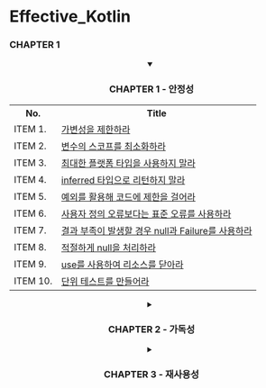 # Effective_Kotlin
### CHAPTER 1

<div align="center">
    <details open>
    <summary> <h3> CHAPTER 1 - 안정성 </h3> </summary>
       <table align="center">
	       <th>No. </th>
	       <th>Title </th>
              	<tr align="left">
	               <td> ITEM 1. </td>
                       <td> <a href="https://github.com/wooilahn/Effective_Kotlin/blob/main/CH1_ITEM1_%EA%B0%80%EB%B3%80%EC%84%B1%EC%9D%84%EC%A0%9C%ED%95%9C%ED%95%98%EB%9D%BC.md" title="가변성을 제한하라"> 가변성을 제한하라 </a></td>
	              </tr>
              	<tr align="left">
	               <td> ITEM 2. </td>
                       <td> <a href="https://github.com/wooilahn/Effective_Kotlin/blob/main/CH1_ITEM2_%EB%B3%80%EC%88%98%EC%9D%98%20%EC%8A%A4%EC%BD%94%ED%94%84%EB%A5%BC%20%EC%B5%9C%EC%86%8C%ED%99%94%ED%95%98%EB%9D%BC.md" title="변수의 스코프를 최소화하라"> 변수의 스코프를 최소화하라 </a> </td>
	              </tr>
              	<tr align="left">
	               <td> ITEM 3. </td>
                       <td> <a href="https://github.com/wooilahn/Effective_Kotlin/blob/main/CH1_ITEM3_%EC%B5%9C%EB%8C%80%ED%95%9C%20%ED%94%8C%EB%9E%AB%ED%8F%BC%20%ED%83%80%EC%9E%85%EC%9D%84%20%EC%82%AC%EC%9A%A9%ED%95%98%EC%A7%80%20%EB%A7%90%EB%9D%BC.md" title="최대한 플랫폼 타입을 사용하지 말라"> 최대한 플랫폼 타입을 사용하지 말라 </a> </td>
	              </tr>
              	<tr align="left">
	               <td> ITEM 4. </td>
                       <td> <a href="https://github.com/wooilahn/Effective_Kotlin/blob/main/CH1_ITEM4_inferred%20%ED%83%80%EC%9E%85%EC%9C%BC%EB%A1%9C%20%EB%A6%AC%ED%84%B4%ED%95%98%EC%A7%80%20%EB%A7%90%EB%9D%BC.md" title="inferred 타입으로 리턴하지 말라"> inferred 타입으로 리턴하지 말라 </a> </td>
	              </tr>
              	<tr align="left">
	               <td> ITEM 5. </td>
                       <td> <a href="https://github.com/wooilahn/Effective_Kotlin/blob/main/CH1_ITEM5_%EC%98%88%EC%99%B8%EB%A5%BC%20%ED%99%9C%EC%9A%A9%ED%95%B4%20%EC%BD%94%EB%93%9C%EC%97%90%20%EC%A0%9C%ED%95%9C%EC%9D%84%20%EA%B1%B8%EC%96%B4%EB%9D%BC.md" title="예외를 활용해 코드에 제한을 걸어라"> 예외를 활용해 코드에 제한을 걸어라 </a> </td>
	              </tr>
              	<tr align="left">
	               <td> ITEM 6. </td>
                       <td> <a href="https://github.com/wooilahn/Effective_Kotlin/blob/main/CH1_ITEM6_%EC%82%AC%EC%9A%A9%EC%9E%90%EC%A0%95%EC%9D%98%EC%98%A4%EB%A5%98%EB%B3%B4%EB%8B%A4%EB%8A%94%20%ED%91%9C%EC%A4%80%EC%98%A4%EB%A5%98%EB%A5%BC%20%EC%82%AC%EC%9A%A9%ED%95%98%EB%9D%BC.md" title="사용자 정의 오류보다는 표준 오류를 사용하라"> 사용자 정의 오류보다는 표준 오류를 사용하라 </a> </td>
	              </tr>
              	<tr align="left">
	               <td> ITEM 7. </td>
                       <td> <a href="https://github.com/wooilahn/Effective_Kotlin/blob/main/CH1_ITEM7_%EA%B2%B0%EA%B3%BC%20%EB%B6%80%EC%A1%B1%EC%9D%B4%20%EB%B0%9C%EC%83%9D%ED%95%A0%20%EA%B2%BD%EC%9A%B0%20null%EA%B3%BC%20Failure%EB%A5%BC%20%EC%82%AC%EC%9A%A9%ED%95%98%EB%9D%BC.md" title="결과 부족이 발생할 경우 null과 Failure를 사용하라"> 결과 부족이 발생할 경우 null과 Failure를 사용하라 </a> </td>
	              </tr>
              	<tr align="left">
	               <td> ITEM 8. </td>
                       <td> <a href="https://github.com/wooilahn/Effective_Kotlin/blob/main/CH1_ITEM8_%EC%A0%81%EC%A0%88%ED%95%98%EA%B2%8C%20null%EC%9D%84%20%EC%B2%98%EB%A6%AC%ED%95%98%EB%9D%BC.md" title="적절하게 null을 처리하라"> 적절하게 null을 처리하라 </a> </td>
	              </tr>
              	<tr align="left">
	               <td> ITEM 9. </td>
                       <td> <a href="https://github.com/wooilahn/Effective_Kotlin/blob/main/CH1_ITEM9_use%EB%A5%BC%20%EC%82%AC%EC%9A%A9%ED%95%98%EC%97%AC%20%EB%A6%AC%EC%86%8C%EC%8A%A4%EB%A5%BC%20%EB%8B%AB%EC%95%84%EB%9D%BC.md" title="use를 사용하여 리소스를 닫아라"> use를 사용하여 리소스를 닫아라 </a> </td>
	              </tr>
              	<tr align="left">
	               <td> ITEM 10. </td>
                       <td> <a href="https://github.com/wooilahn/Effective_Kotlin/blob/main/CH1_ITEM10_%EB%8B%A8%EC%9C%84%20%ED%85%8C%EC%8A%A4%ED%8A%B8%EB%A5%BC%20%EB%A7%8C%EB%93%A4%EC%96%B4%EB%9D%BC.md" title="단위 테스트를 만들어라"> 단위 테스트를 만들어라 </a> </td>
	              </tr>
	      </table>
    </details> 
    <details close>
    <summary> <h3> CHAPTER 2 - 가독성 </h3> </summary>
       <table align="center">
	       <th>No. </th>
	       <th>Title </th>
              	<tr align="left">
	               <td> ITEM 11. </td>
                       <td> <a href="https://github.com/wooilahn/Effective_Kotlin/blob/main/CH2/CH2_ITEM11_%EA%B0%80%EB%8F%85%EC%84%B1%EC%9D%84%20%EB%AA%A9%ED%91%9C%EB%A1%9C%20%EC%84%A4%EA%B3%84%ED%95%98%EB%9D%BC.md" title="가독성을 목표로 설계하라"> 가독성을 목표로 설계하라 </a></td>
	              </tr>
              	<tr align="left">
	               <td> ITEM 12. </td>
                       <td> <a href="https://github.com/wooilahn/Effective_Kotlin/blob/main/CH2/CH2_ITEM12_%EC%97%B0%EC%82%B0%EC%9E%90%20%EC%98%A4%EB%B2%84%EB%A1%9C%EB%93%9C%EB%A5%BC%20%ED%95%A0%20%EB%95%8C%EB%8A%94%20%EC%9D%98%EB%AF%B8%EC%97%90%20%EB%A7%9E%EA%B2%8C%20%EC%82%AC%EC%9A%A9%ED%95%98%EB%9D%BC.md" title="연산자 오버로드를 할 때는 의미에 맞게 사용하라"> 연산자 오버로드를 할 때는 의미에 맞게 사용하라 </a></td>
	              </tr>
              	<tr align="left">
	               <td> ITEM 13. </td>
                       <td> <a href="https://github.com/wooilahn/Effective_Kotlin/blob/main/CH2/CH2_ITEM13_Unit%3F%EC%9D%84%20%EB%A6%AC%ED%84%B4%ED%95%98%EC%A7%80%20%EB%A7%90%EB%9D%BC.md" title="Unit?을 리턴하지 말라"> Unit?을 리턴하지 말라 </a></td>
	              </tr>
              	<tr align="left">
	               <td> ITEM 14. </td>
                       <td> <a href="https://github.com/wooilahn/Effective_Kotlin/blob/main/CH2/CH2_ITEM14_%EB%B3%80%EC%88%98%20%ED%83%80%EC%9E%85%EC%9D%B4%20%EB%AA%85%ED%99%95%ED%95%98%EC%A7%80%20%EC%95%8A%EC%9D%80%20%EA%B2%BD%EC%9A%B0%20%ED%99%95%EC%8B%A4%ED%95%98%EA%B2%8C%20%EC%A7%80%EC%A0%95%ED%95%98%EB%9D%BC.md" title="변수 타입이 명확하지 않은 경우 확실하게 지정하라"> 변수 타입이 명확하지 않은 경우 확실하게 지정하라 </a></td>
	              </tr>
              	<tr align="left">
	               <td> ITEM 15. </td>
                       <td> <a href="https://github.com/wooilahn/Effective_Kotlin/blob/main/CH2/CH2_ITEM15_%EB%A6%AC%EC%8B%9C%EB%B2%84%EB%A5%BC%20%EB%AA%85%EC%8B%9C%EC%A0%81%EC%9C%BC%EB%A1%9C%20%EC%B0%B8%EC%A1%B0%ED%95%98%EB%9D%BC.md" title="리시버를 명시적으로 참조하라"> 리시버를 명시적으로 참조하라 </a></td>
	              </tr>
              	<tr align="left">
	               <td> ITEM 16. </td>
                       <td> <a href="https://github.com/wooilahn/Effective_Kotlin/blob/main/CH2/CH2_ITEM16_%ED%94%84%EB%A1%9C%ED%8D%BC%ED%8B%B0%EB%8A%94%20%EB%8F%99%EC%9E%91%EC%9D%B4%20%EC%95%84%EB%8B%88%EB%9D%BC%20%EC%83%81%ED%83%9C%EB%A5%BC%20%EB%82%98%ED%83%80%EB%82%B4%EC%95%BC%20%ED%95%9C%EB%8B%A4.md" title="프로퍼티는 동작이 아니라 상태를 나타내야 한다"> 프로퍼티는 동작이 아니라 상태를 나타내야 한다 </a></td>
	              </tr>
              	<tr align="left">
	               <td> ITEM 17. </td>
                       <td> <a href="https://github.com/wooilahn/Effective_Kotlin/blob/main/CH2/CH2_ITEM17_%EC%9D%B4%EB%A6%84%20%EC%9E%88%EB%8A%94%20%EC%95%84%EA%B7%9C%EB%A8%BC%ED%8A%B8%EB%A5%BC%20%EC%82%AC%EC%9A%A9%ED%95%98%EB%9D%BC.md" title="이름 있는 아규먼트(Argument)를 사용하라"> 이름 있는 아규먼트(Argument)를 사용하라 </a></td>
	              </tr>
              	<tr align="left">
	               <td> ITEM 18. </td>
                       <td> <a href="https://github.com/wooilahn/Effective_Kotlin/blob/main/CH2/CH2_ITEM18_%EC%BD%94%EB%94%A9%20%EC%BB%A8%EB%B2%A4%EC%85%98%EC%9D%84%20%EC%A7%80%EC%BC%9C%EB%9D%BC.md" title="코딩 컨벤션을 지켜라"> 코딩 컨벤션을 지켜라 </a></td>
	              </tr>
	      </table>
    </details> 
    <details close>
    <summary> <h3> CHAPTER 3 - 재사용성 </h3> </summary>
       <table align="center">
	       <th>No. </th>
	       <th>Title </th>
              	<tr align="left">
	               <td> ITEM 19. </td>
                       <td> <a href="https://github.com/wooilahn/Effective_Kotlin/blob/main/CH1_ITEM1_%EA%B0%80%EB%B3%80%EC%84%B1%EC%9D%84%EC%A0%9C%ED%95%9C%ED%95%98%EB%9D%BC.md" title="knowledge를 반복하여 사용하지 말라"> knowledge를 반복하여 사용하지 말라 </a></td>
	              </tr>
	      </table>
    </details> 
</div>
